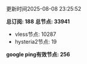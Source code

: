 更新时间2025-08-08 23:25:52

**总订阅: 188**
**总节点: 33941**
- vless节点: 10287
- hysteria2节点: 19

**google ping有效节点: 256**
